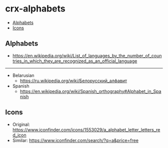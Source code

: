 # crx-alphabets

- [Alphabets](#alphabets)
- [Icons](#icons)

## Alphabets

- https://en.wikipedia.org/wiki/List_of_languages_by_the_number_of_countries_in_which_they_are_recognized_as_an_official_language

---

- Belarusian
  - https://ru.wikipedia.org/wiki/Белорусский_алфавит
- Spanish
  - https://en.wikipedia.org/wiki/Spanish_orthography#Alphabet_in_Spanish

## Icons

- Original: https://www.iconfinder.com/icons/1553029/a_alphabet_letter_letters_red_icon
- Similar: https://www.iconfinder.com/search/?q=a&price=free
